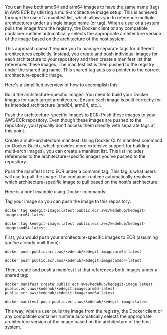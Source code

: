 You can have both amd64 and arm64 images to have the same name (tag) in AWS ECR by utilizing a multi-architecture image setup. This is achieved through the use of a manifest list, which allows you to reference multiple architectures under a single image name (or tag). When a user or a system pulls the image from the registry, the Docker client or any compatible container runtime automatically selects the appropriate architecture version of the image based on the architecture of the host system.

This approach doesn't require you to manage separate tags for different architectures explicitly. Instead, you create and push individual images for each architecture to your repository and then create a manifest list that references these images. The manifest list is then pushed to the registry under the shared tag name. This shared tag acts as a pointer to the correct architecture-specific image.

Here's a simplified overview of how to accomplish this:

Build the architecture-specific images: You need to build your Docker images for each target architecture. Ensure each image is built correctly for its intended architecture (amd64, arm64, etc.).

Push the architecture-specific images to ECR: Push these images to your AWS ECR repository. Even though these images are pushed to the repository, you typically don't access them directly with separate tags at this point.

Create a multi-architecture manifest: Using Docker CLI's manifest command (or Docker Buildx, which provides more extensive support for building multi-arch images), you can create a manifest list. This list includes references to the architecture-specific images you've pushed to the repository.

Push the manifest list to ECR under a common tag: This tag is what users will use to pull the image. The container runtime automatically resolves which architecture-specific image to pull based on the host's architecture.

Here is a brief example using Docker commands:

Tag your image so you can push the image to this repository:

```
docker tag kedegit-image:latest public.ecr.aws/kedehub/kedegit-image:arm64-latest
```

```
docker tag kedegit-image:latest public.ecr.aws/kedehub/kedegit-image:amd64-latest
```

First, you would push your architecture-specific images to ECR (assuming you've already built them):

``` 
docker push public.ecr.aws/kedehub/kedegit-image:arm64-latest
```

```
docker push public.ecr.aws/kedehub/kedegit-image:amd64-latest
```

Then, create and push a manifest list that references both images under a shared tag:

```
docker manifest create public.ecr.aws/kedehub/kedegit-image:latest public.ecr.aws/kedehub/kedegit-image:arm64-latest public.ecr.aws/kedehub/kedegit-image:amd64-latest
```

```
docker manifest push public.ecr.aws/kedehub/kedegit-image:latest
```

This way, when a user pulls the image from the registry, the Docker client or any compatible container runtime automatically selects the appropriate architecture version of the image based on the architecture of the host system.

